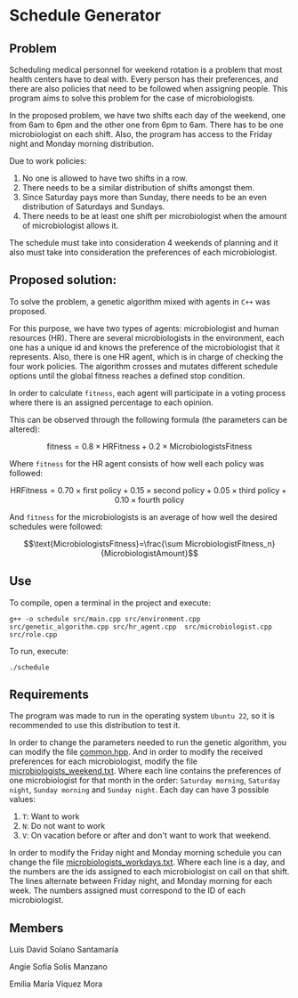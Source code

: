 # Schedule Generator

## Problem

Scheduling medical personnel for weekend rotation is a problem that most health centers have to deal with. Every person has their preferences, and there are also policies that need to be followed when assigning people. This program aims to solve this problem for the case of microbiologists.

In the proposed problem, we have two shifts each day of the weekend, one from 6am to 6pm and the other one from 6pm to 6am. There has to be one microbiologist on each shift. Also, the program has access to the Friday night and Monday morning distribution.

Due to work policies:
1. No one is allowed to have two shifts in a row. 
2. There needs to be a similar distribution of shifts amongst them.
3. Since Saturday pays more than Sunday, there needs to be an even distribution of Saturdays and Sundays.
4. There needs to be at least one shift per microbiologist when the amount of microbiologist allows it.

The schedule must take into consideration 4 weekends of planning and it also must take into consideration the preferences of each microbiologist.

## Proposed solution:

To solve the problem, a genetic algorithm mixed with agents in `C++` was proposed. 

For this purpose, we have two types of agents: microbiologist and human resources (HR). There are several microbiologists in the environment, each one has a unique id and knows the preference of the microbiologist that it represents. Also, there is one HR agent, which is in charge of checking the four work policies. The algorithm crosses and mutates different schedule options until the global fitness reaches a defined stop condition. 

In order to calculate `fitness`, each agent will participate in a voting process where there is an assigned percentage to each opinion. 

This can be observed through the following formula (the parameters can be altered):

$$\text{fitness} = 0.8 \times \text{HRFitness}+0.2 \times\text{MicrobiologistsFitness}$$

Where `fitness` for the HR agent consists of how well each policy was followed:

$$\text{HRFitness} = 0.70\times \text{first policy} + 0.15\times \text{second policy} + 0.05\times \text{third policy} + 0.10\times \text{fourth policy}$$

And `fitness` for the microbiologists is an average of how well the desired schedules were followed:

$$\text{MicrobiologistsFitness}=\frac{\sum MicrobiologistFitness_n}{MicrobiologistAmount}$$

## Use

To compile, open a terminal in the project and execute:

```
g++ -o schedule src/main.cpp src/environment.cpp src/genetic_algorithm.cpp src/hr_agent.cpp  src/microbiologist.cpp src/role.cpp
```

To run, execute:

```
./schedule
```

## Requirements

The program was made to run in the operating system `Ubuntu 22`, so it is recommended to use this distribution to test it.

In order to change the parameters needed to run the genetic algorithm, you can modify the file [common.hpp](./src/common.hpp). And in order to modify the received preferences for each microbiologist, modify the file [microbiologists_weekend.txt](./files/microbiologists_weekends.txt). Where each line contains the preferences of one microbiologist for that month in the order: `Saturday morning`, `Saturday night`, `Sunday morning` and `Sunday night`. Each day can have 3 possible values:

1. `T`: Want to work
2. `N`: Do not want to work
3. `V`: On vacation before or after and don't want to work that weekend.

In order to modify the Friday night and Monday morning schedule you can change the file [microbiologists_workdays.txt](./files/microbiologists_workdays.txt). Where each line is a day, and the numbers are the ids assigned to each microbiologist on call on that shift. The lines alternate between Friday night, and Monday morning for each week. The numbers assigned must correspond to the ID of each microbiologist.

## Members
Luis David Solano Santamaría

Angie Sofía Solís Manzano

Emilia María Víquez Mora